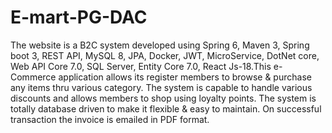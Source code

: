 # E-mart-PG-DAC
The website is a B2C system developed using Spring 6, Maven 3, Spring boot 3, REST API, MySQL 8, JPA, Docker, JWT, MicroService, DotNet core, Web API Core 7.0, SQL Server, Entity Core 7.0, React Js-18.This e-Commerce application allows its register members to browse & purchase any items thru various category. The system is capable to handle various discounts and allows members to shop using loyalty points. The system is totally database driven to make it flexible & easy to maintain. On successful transaction the invoice is emailed in PDF format.
